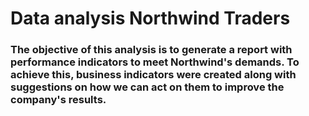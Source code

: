 # Data analysis Northwind Traders 
### The objective of this analysis is to generate a report with performance indicators to meet Northwind's demands. To achieve this, business indicators were created along with suggestions on how we can act on them to improve the company's results. 
